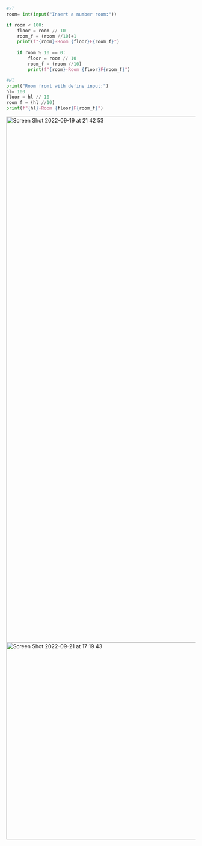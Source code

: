 ```.py
#Sl
room= int(input("Insert a number room:"))

if room < 100:
    floor = room // 10
    room_f = (room //10)+1
    print(f"{room}-Room {floor}F{room_f}")

    if room % 10 == 0:
        floor = room // 10
        room_f = (room //10)
        print(f"{room}-Room {floor}F{room_f}")

#Hl
print("Room fromt with define input:")
hl= 100
floor = hl // 10
room_f = (hl //10)
print(f"{hl}-Room {floor}F{room_f}")
```


<img width="1399" alt="Screen Shot 2022-09-19 at 21 42 53" src="https://user-images.githubusercontent.com/111941990/191020810-9f9b6efd-e706-4a9e-be57-f0b733e616dc.png">

<img width="525" alt="Screen Shot 2022-09-21 at 17 19 43" src="https://user-images.githubusercontent.com/111941990/191453512-384999e9-dab3-4c07-8486-4a4badf2c019.png">
